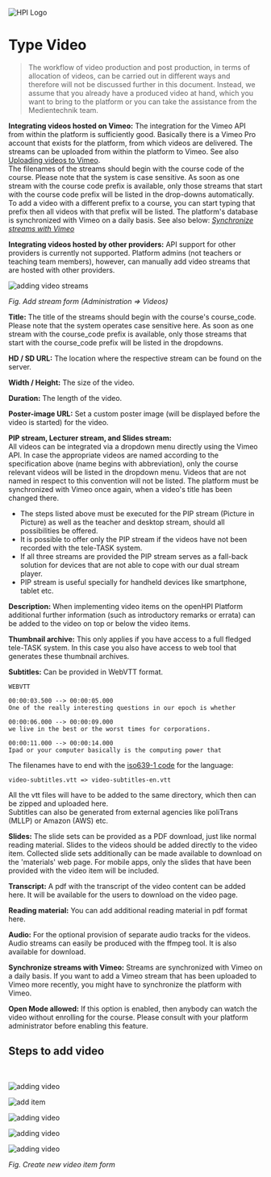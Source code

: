 ![HPI Logo](../../../img/HPI_Logo.png)

# Type Video

>The workflow of video production and post production, in terms of allocation of videos, can be carried out in different ways and therefore will not be discussed further in this document. Instead, we assume that you already have a produced video at hand, which you want to bring to the platform or you can take the assistance from the Medientechnik team.


**Integrating videos hosted on Vimeo:**
The integration for the Vimeo API from within the platform is sufficiently good. 
Basically there is a Vimeo Pro account that exists for the platform, from which videos are delivered. The streams can be uploaded from within the platform to Vimeo. See also [Uploading videos to Vimeo](https://vimeo.zendesk.com/hc/en-us/categories/201496018-Uploading-to-Vimeo).  
The filenames of the streams should begin with the course code of the course. Please note that the system is case sensitive. As soon as one stream with the course code prefix is available, only those streams that start with the course code prefix will be listed in the drop-downs automatically. To add a video with a different prefix to a course, you can start typing that prefix then all videos with that prefix will be listed.
The platform's database is synchronized with Vimeo on a daily basis. See also below: [*Synchronize streams with Vimeo*](https://teachingteamguidelines.readthedocs.io/05_adding-content.md#L217)

**Integrating videos hosted by other providers:**
API support for other providers is currently not supported.
Platform admins (not teachers or teaching team members), however, can manually add video streams that are hosted with other providers. 



![adding video streams](../../../img/05/add_stream.png)

*Fig. Add stream form (Administration => Videos)*


**Title:** The title of the streams should begin with the course's course\_code. Please note that the system operates case sensitive here. As soon as one stream with the course\_code prefix is available, only those streams that start with the course\_code prefix will be listed in the dropdowns.

**HD / SD URL:** The location where the respective stream can be found on the server.

**Width / Height:** The size of the video.

**Duration:** The length of the video.

**Poster-image URL:** Set a custom poster image (will be displayed before the video is started) for the video.


**PIP stream, Lecturer stream, and Slides stream:**  
All videos can be integrated via a dropdown menu directly using the Vimeo API. In case the appropriate videos are named according to the specification above (name begins with abbreviation), only the course relevant videos will be listed in the dropdown menu. Videos that are not named in respect to this convention will not be listed. The platform must be synchronized with Vimeo once again, when a video's title has been changed there.

 - The steps listed above must be executed for the PIP stream (Picture in Picture) as well as the teacher and desktop stream, should all possibilities be offered.
 - It is possible to offer only the PIP stream if the videos have not been recorded with the tele-TASK system.
 - If all three streams are provided the PIP stream serves as a fall-back solution for devices that are not able to cope with our dual stream player.
 - PIP stream is useful specially for handheld devices like smartphone, tablet etc.

**Description:** When implementing video items on the openHPI Platform additional further information (such as introductory remarks or errata) can be added to the video on top or below the video items.

**Thumbnail archive:** This only applies if you have access to a full fledged tele-TASK system. In this case you also have access to web tool that generates these thumbnail archives.
 
**Subtitles:**  Can be provided in WebVTT format.

	WEBVTT

	00:00:03.500 --> 00:00:05.000
	One of the really interesting questions in our epoch is whether

	00:00:06.000 --> 00:00:09.000
	we live in the best or the worst times for corporations.

	00:00:11.000 --> 00:00:14.000
	Ipad or your computer basically is the computing power that
	
The filenames have to end with the [iso639-1 code](https://en.wikipedia.org/wiki/List_of_ISO_639-1_codes) for the language:

	video-subtitles.vtt => video-subtitles-en.vtt
	
All the vtt files will have to be added to the same directory, which then can be zipped and uploaded here.  
Subtitles can also be generated from external agencies like poliTrans (MLLP) or Amazon (AWS) etc.

**Slides:** The slide sets can be provided as a PDF download, just like normal reading material. Slides to the videos should be added directly to the video item. Collected slide sets additionally can be made available to download on the 'materials' web page. For mobile apps, only the slides that have been provided with the video item will be included.

**Transcript:** A pdf with the transcript of the video content can be added here. It will be available for the users to download on the video page.

**Reading material:** You can add additional reading material in pdf format here.

**Audio:** For the optional provision of separate audio tracks for the videos. Audio streams can easily be produced with the ffmpeg tool. It is also available for download.

**Synchronize streams with Vimeo:** Streams are synchronized with Vimeo on a daily basis. If you want to add a Vimeo stream that has been uploaded to Vimeo more recently, you might have to synchronize the platform with Vimeo.  

**Open Mode allowed:** If this option is enabled, then anybody can watch the video without enrolling for the course. Please consult with your platform administrator before enabling this feature.
<br>

## Steps to add video  
<br>

![adding video](../../../img/course_admin_items/course_structure_content.png)  

![add item](../../../img/features/itemtypes/survey_admin.png)

![adding video](../../../img/05/create_video_item.png)

![adding video](../../../img/05/videos.png)

![adding video](../../../img/05/add_videos.png)

*Fig. Create new video item form* 

